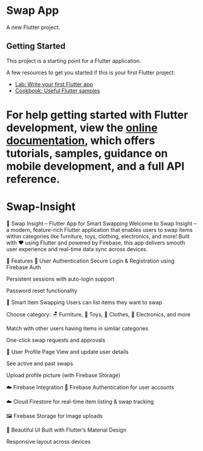 
# Swap App

A new Flutter project.

## Getting Started

This project is a starting point for a Flutter application.

A few resources to get you started if this is your first Flutter project:

- [Lab: Write your first Flutter app](https://docs.flutter.dev/get-started/codelab)
- [Cookbook: Useful Flutter samples](https://docs.flutter.dev/cookbook)

For help getting started with Flutter development, view the
[online documentation](https://docs.flutter.dev/), which offers tutorials,
samples, guidance on mobile development, and a full API reference.
=======

# Swap-Insight

🔁 Swap Insight – Flutter App for Smart Swapping
Welcome to Swap Insight – a modern, feature-rich Flutter application that enables users to swap items within categories like furniture, toys, clothing, electronics, and more! Built with ❤️ using Flutter and powered by Firebase, this app delivers smooth user experience and real-time data sync across devices.

🚀 Features
🔐 User Authentication
Secure Login & Registration using Firebase Auth

Persistent sessions with auto-login support

Password reset functionality

🔄 Smart Item Swapping
Users can list items they want to swap

Choose category: 🪑 Furniture, 🧸 Toys, 👕 Clothes, 📱 Electronics, and more

Match with other users having items in similar categories

One-click swap requests and approvals

👤 User Profile Page
View and update user details

See active and past swaps

Upload profile picture (with Firebase Storage)

☁️ Firebase Integration
🔐 Firebase Authentication for user accounts

☁️ Cloud Firestore for real-time item listing & swap tracking

🖼️ Firebase Storage for image uploads

🎨 Beautiful UI
Built with Flutter’s Material Design

Responsive layout across devices
